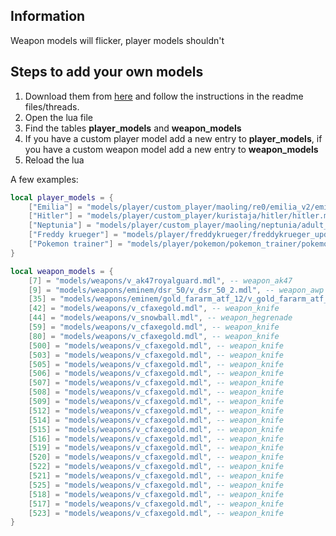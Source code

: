 ## Information

Weapon models will flicker, player models shouldn't

## Steps to add your own models
1. Download them from [here](https://gamebanana.com/skins/games/4660) and follow the instructions in the readme files/threads.
2. Open the lua file
3. Find the tables **player_models** and **weapon_models**
4. If you have a custom player model add a new entry to **player_models**, if you have a custom weapon model add a new entry to **weapon_models**
5. Reload the lua

A few examples:
```lua
local player_models = {
    ["Emilia"] = "models/player/custom_player/maoling/re0/emilia_v2/emilia.mdl",
    ["Hitler"] = "models/player/custom_player/kuristaja/hitler/hitler.mdl",
    ["Neptunia"] = "models/player/custom_player/maoling/neptunia/adult_neptune/normal/adult.mdl",
    ["Freddy krueger"] = "models/player/freddykrueger/freddykrueger_update.mdl",
    ["Pokemon trainer"] = "models/player/pokemon/pokemon_trainer/pokemon_trainer.mdl",
}

local weapon_models = {
	[7] = "models/weapons/v_ak47royalguard.mdl", -- weapon_ak47
	[9] = "models/weapons/eminem/dsr_50/v_dsr_50_2.mdl", -- weapon_awp
	[35] = "models/weapons/eminem/gold_fararm_atf_12/v_gold_fararm_atf_12.mdl", -- weapon_nova
	[42] = "models/weapons/v_cfaxegold.mdl", -- weapon_knife
	[44] = "models/weapons/v_snowball.mdl", -- weapon_hegrenade
	[59] = "models/weapons/v_cfaxegold.mdl", -- weapon_knife
	[80] = "models/weapons/v_cfaxegold.mdl", -- weapon_knife
	[500] = "models/weapons/v_cfaxegold.mdl", -- weapon_knife
	[503] = "models/weapons/v_cfaxegold.mdl", -- weapon_knife
	[505] = "models/weapons/v_cfaxegold.mdl", -- weapon_knife
	[506] = "models/weapons/v_cfaxegold.mdl", -- weapon_knife
	[507] = "models/weapons/v_cfaxegold.mdl", -- weapon_knife
	[508] = "models/weapons/v_cfaxegold.mdl", -- weapon_knife
	[509] = "models/weapons/v_cfaxegold.mdl", -- weapon_knife
	[512] = "models/weapons/v_cfaxegold.mdl", -- weapon_knife
	[514] = "models/weapons/v_cfaxegold.mdl", -- weapon_knife
	[515] = "models/weapons/v_cfaxegold.mdl", -- weapon_knife
	[516] = "models/weapons/v_cfaxegold.mdl", -- weapon_knife
	[519] = "models/weapons/v_cfaxegold.mdl", -- weapon_knife
	[520] = "models/weapons/v_cfaxegold.mdl", -- weapon_knife
	[522] = "models/weapons/v_cfaxegold.mdl", -- weapon_knife
	[521] = "models/weapons/v_cfaxegold.mdl", -- weapon_knife
	[525] = "models/weapons/v_cfaxegold.mdl", -- weapon_knife
	[518] = "models/weapons/v_cfaxegold.mdl", -- weapon_knife
	[517] = "models/weapons/v_cfaxegold.mdl", -- weapon_knife
	[523] = "models/weapons/v_cfaxegold.mdl", -- weapon_knife
}

```
